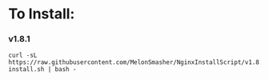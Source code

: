# To Install:

### v1.8.1

```shell
curl -sL https://raw.githubusercontent.com/MelonSmasher/NginxInstallScript/v1.8.1/nginx-install.sh | bash -
```
